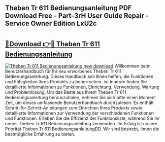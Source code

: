 ## Theben Tr 611 Bedienungsanleitung PDF Download Free - Part-3rH User Guide Repair - Service Owner Edition LxU2c

# <h2><a href="http://df30tb.blite.top/?on=Theben+Tr+611+Bedienungsanleitung">🔗Download 👉🔴 Theben Tr 611 Bedienungsanleitung</a></h2>

[![Theben Tr 611 Bedienungsanleitung new download](https://i.imgur.com/lujVjoI.png)](http://df30tb.blite.top/?on=Theben+Tr+611+Bedienungsanleitung)
Willkommen beim Benutzerhandbuch für Ihr neu erworbenes Theben Tr 611 Bedienungsanleitung. Dieses Handbuch soll Ihnen helfen, die Funktionen und Fähigkeiten Ihres Produkts zu beherrschen. Im Inneren finden Sie detaillierte Informationen zu Funktionen, Einrichtung, Verwendung, Wartung und Problemlösung. Um das Beste aus Ihrem Theben Tr 611 Bedienungsanleitung herauszuholen, nehmen Sie sich bitte einen Moment Zeit, um dieses umfassende Benutzerhandbuch durchzulesen. Es enthält Schritt-für-Schritt-Anleitungen zum Einrichten Ihres Produkts sowie detaillierte Informationen zur Verwendung der verschiedenen Funktionen und Funktionen. Erleben Sie die Effizienz der Funktionsliste, während Sie Ihr neues Theben Tr 611 Bedienungsanleitung verwenden. Ihr Erfolg ist unsere Priorität Theben Tr 611 BedienungsanleitungDD. Wir sind bestrebt, Ihnen die bestmögliche Erfahrung zu bieten.
